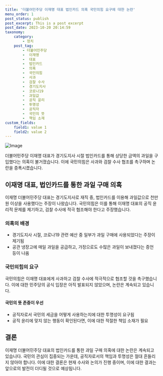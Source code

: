 ```yaml
---
title: '더불어민주당 이재명 대표 법인카드 의혹 국민의힘 요구에 대한 논란'
menu_order: 1
post_status: publish
post_excerpt: This is a post excerpt
post_date: 2023-10-20 20:14:59
taxonomy:
    category:
        - 정치
    post_tag:
        - 더불어민주당
        -  이재명
        -  대표
        -  법인카드
        -  의혹
        -  국민의힘
        -  사과
        -  검찰 수사
        -  경기도지사
        -  코로나19
        -  과일값
        -  공직 윤리
        -  투명성
        -  공직자
        -  국민의 뜻
        -  책임 소재
custom_fields:
    field1: value 1
    field2: value 2
---
```


![Image](https://imgnews.pstatic.net/image/088/2024/02/06/0000861009_001_20240206161901177.jpg?type=w647)


더불어민주당 이재명 대표가 경기도지사 시절 법인카드를 통해 상당한 금액의 과일을 구입했다는 의혹이 불거졌습니다. 이에 국민의힘은 사과와 검찰 수사 협조를 촉구하며 논란을 증폭시켰습니다.

## 이재명 대표, 법인카드를 통한 과일 구매 의혹
이재명 더불어민주당 대표는 경기도지사로 재직 중, 법인카드를 이용해 과일값으로 천만 원 이상을 사용했다는 주장이 나왔습니다. 국민의힘은 이를 통해 이재명 대표의 공직 윤리적 문제를 제기하고, 검찰 수사에 적극 협조해야 한다고 주장했습니다.

### 의혹의 배경
- 경기도지사 시절, 코로나19 관련 예산 중 일부가 과일 구매에 사용되었다는 주장이 제기됨
- 공관 냉장고에 매일 과일을 공급하고, 가정으로도 수많은 과일이 보내졌다는 증언 등이 나옴

### 국민의힘의 요구
국민의힘은 이재명 대표에게 사과하고 검찰 수사에 적극적으로 협조할 것을 촉구했습니다. 이에 대한 민주당의 공식 입장은 아직 발표되지 않았으며, 논란은 계속되고 있습니다.

#### 국민의 뜻 존중이 우선
- 공직자로서 국민의 세금을 어떻게 사용하는지에 대한 투명성이 요구됨
- 공직 윤리에 맞지 않는 행동이 확인된다면, 이에 대한 적절한 책임 소재가 필요

## 결론
이재명 더불어민주당 대표의 법인카드를 통한 과일 구매 의혹에 대한 논란은 계속되고 있습니다. 국민의 관심이 집중되는 가운데, 공직자로서의 책임과 투명성은 절대 흔들리지 않아야 합니다. 이에 대한 결론은 현재 수사와 논의가 진행 중이며, 이에 대한 결과는 앞으로의 발전이 더디될 것으로 예상됩니다.

